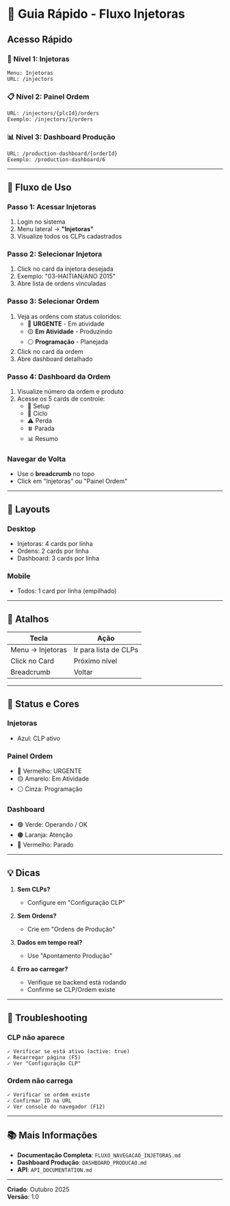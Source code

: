 # 🚀 Guia Rápido - Fluxo Injetoras

## Acesso Rápido

### 🔧 Nível 1: Injetoras
```
Menu: Injetoras
URL: /injectors
```

### 📋 Nível 2: Painel Ordem
```
URL: /injectors/{plcId}/orders
Exemplo: /injectors/1/orders
```

### 📊 Nível 3: Dashboard Produção
```
URL: /production-dashboard/{orderId}
Exemplo: /production-dashboard/6
```

---

## 🔄 Fluxo de Uso

### Passo 1: Acessar Injetoras
1. Login no sistema
2. Menu lateral → **"Injetoras"**
3. Visualize todos os CLPs cadastrados

### Passo 2: Selecionar Injetora
1. Click no card da injetora desejada
2. Exemplo: "03-HAITIAN/ANO 2015"
3. Abre lista de ordens vinculadas

### Passo 3: Selecionar Ordem
1. Veja as ordens com status coloridos:
   - 🔴 **URGENTE** - Em atividade
   - 🟡 **Em Atividade** - Produzindo
   - ⚪ **Programação** - Planejada
2. Click no card da ordem
3. Abre dashboard detalhado

### Passo 4: Dashboard da Ordem
1. Visualize número da ordem e produto
2. Acesse os 5 cards de controle:
   - 🔧 Setup
   - 🔄 Ciclo
   - ⚠️ Perda
   - ⏸️ Parada
   - 📊 Resumo

### Navegar de Volta
- Use o **breadcrumb** no topo
- Click em "Injetoras" ou "Painel Ordem"

---

## 📱 Layouts

### Desktop
- Injetoras: 4 cards por linha
- Ordens: 2 cards por linha
- Dashboard: 3 cards por linha

### Mobile
- Todos: 1 card por linha (empilhado)

---

## 🎯 Atalhos

| Tecla | Ação |
|-------|------|
| Menu → Injetoras | Ir para lista de CLPs |
| Click no Card | Próximo nível |
| Breadcrumb | Voltar |

---

## 🎨 Status e Cores

### Injetoras
- Azul: CLP ativo

### Painel Ordem
- 🔴 Vermelho: URGENTE
- 🟡 Amarelo: Em Atividade
- ⚪ Cinza: Programação

### Dashboard
- 🟢 Verde: Operando / OK
- 🟠 Laranja: Atenção
- 🔴 Vermelho: Parado

---

## 💡 Dicas

1. **Sem CLPs?**
   - Configure em "Configuração CLP"

2. **Sem Ordens?**
   - Crie em "Ordens de Produção"

3. **Dados em tempo real?**
   - Use "Apontamento Produção"

4. **Erro ao carregar?**
   - Verifique se backend está rodando
   - Confirme se CLP/Ordem existe

---

## 🔧 Troubleshooting

### CLP não aparece
```
✓ Verificar se está ativo (active: true)
✓ Recarregar página (F5)
✓ Ver "Configuração CLP"
```

### Ordem não carrega
```
✓ Verificar se ordem existe
✓ Confirmar ID na URL
✓ Ver console do navegador (F12)
```

---

## 📚 Mais Informações

- **Documentação Completa**: `FLUXO_NAVEGACAO_INJETORAS.md`
- **Dashboard Produção**: `DASHBOARD_PRODUCAO.md`
- **API**: `API_DOCUMENTATION.md`

---

**Criado**: Outubro 2025  
**Versão**: 1.0

